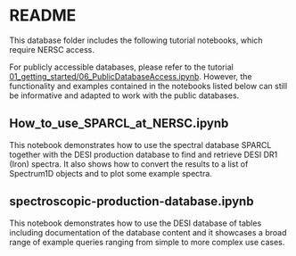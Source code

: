 # README

This database folder includes the following tutorial notebooks, which require NERSC access.

For publicly accessible databases, please refer to the tutorial [01_getting_started/06_PublicDatabaseAccess.ipynb](../01_getting_started/06_PublicDatabaseAccess.ipynb). However, the functionality and examples contained in the notebooks listed below can still be informative and adapted to work with the public databases.

## How_to_use_SPARCL_at_NERSC.ipynb

This notebook demonstrates how to use the spectral database SPARCL 
together with the DESI production database to find and retrieve DESI DR1 (Iron) spectra. 
It also shows how to convert the results to a list of Spectrum1D objects and to plot some
example spectra.

## spectroscopic-production-database.ipynb

This notebook demonstrates how to use the DESI database of tables including documentation of 
the database content and it showcases a broad range of example queries ranging from simple to 
more complex use cases.
